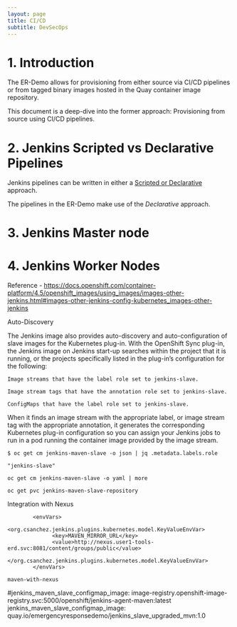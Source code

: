 ```yaml
---
layout: page
title: CI/CD
subtitle: DevSecOps
---
```


# 1. Introduction
The ER-Demo allows for provisioning from either source via CI/CD pipelines or from tagged binary images hosted in the Quay container image repository.

This document is a deep-dive into the former approach:  Provisioning from source using CI/CD pipelines.

# 2.  Jenkins Scripted vs Declarative Pipelines

Jenkins pipelines can be written in either a [Scripted or Declarative](https://opensource.com/article/18/8/devops-jenkins-2) approach.

The pipelines in the ER-Demo make use of the _Declarative_ approach.

# 3.  Jenkins Master node

# 4.  Jenkins Worker Nodes

Reference
    - https://docs.openshift.com/container-platform/4.5/openshift_images/using_images/images-other-jenkins.html#images-other-jenkins-config-kubernetes_images-other-jenkins



Auto-Discovery

The Jenkins image also provides auto-discovery and auto-configuration of slave images for the Kubernetes plug-in. 
With the OpenShift Sync plug-in, the Jenkins image on Jenkins start-up searches within the project that it is running, or the projects specifically listed in the plug-in’s configuration for the following:

    Image streams that have the label role set to jenkins-slave.

    Image stream tags that have the annotation role set to jenkins-slave.

    ConfigMaps that have the label role set to jenkins-slave.

When it finds an image stream with the appropriate label, or image stream tag with the appropriate annotation, it generates the corresponding Kubernetes plug-in configuration so you can assign your Jenkins jobs to run in a pod running the container image provided by the image stream.



```
$ oc get cm jenkins-maven-slave -o json | jq .metadata.labels.role

"jenkins-slave"
```

```
oc get cm jenkins-maven-slave -o yaml | more

```

```
oc get pvc jenkins-maven-slave-repository
```

Integration with Nexus 
````
        <envVars>
            <org.csanchez.jenkins.plugins.kubernetes.model.KeyValueEnvVar>
              <key>MAVEN_MIRROR_URL</key>
              <value>http://nexus.user1-tools-erd.svc:8081/content/groups/public</value>
            </org.csanchez.jenkins.plugins.kubernetes.model.KeyValueEnvVar>
        </envVars>
````

```
maven-with-nexus
```

#jenkins_maven_slave_configmap_image: image-registry.openshift-image-registry.svc:5000/openshift/jenkins-agent-maven:latest
jenkins_maven_slave_configmap_image: quay.io/emergencyresponsedemo/jenkins_slave_upgraded_mvn:1.0
